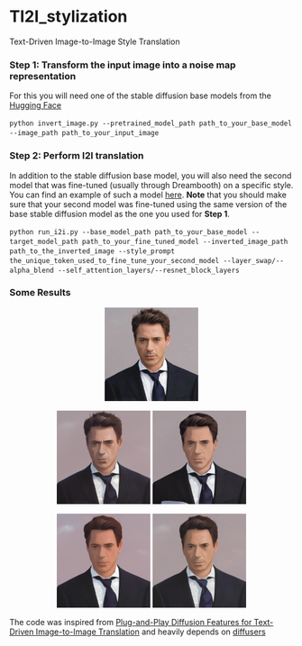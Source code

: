 # TI2I_stylization
Text-Driven Image-to-Image Style Translation



### Step 1: Transform the input image into a noise map representation
For this you will need one of the stable diffusion base models from the [Hugging Face](https://huggingface.co) 

``python invert_image.py --pretrained_model_path path_to_your_base_model --image_path path_to_your_input_image``

### Step 2: Perform I2I translation
In addition to the stable diffusion base model, you will also need the second model that was fine-tuned (usually through Dreambooth) on a specific style. You can find an example of such a model [here](https://huggingface.co/nitrosocke/Arcane-Diffusion).
**Note** that you should make sure that your second model was fine-tuned using the same version of the base stable diffusion model as the one you used for **Step 1**.

``python run_i2i.py --base_model_path path_to_your_base_model --target_model_path path_to_your_fine_tuned_model --inverted_image_path path_to_the_inverted_image --style_prompt the_unique_token_used_to_fine_tune_your_second_model --layer_swap/--alpha_blend --self_attention_layers/--resnet_block_layers``

### Some Results
<p align="center" width="100%">
    <img width="33%" src="results/input.jpg">
</p>

<p align="center" width="100%">
    <img width="33%" src="results/output_1.png">
    <img width="33%" src="results/output_2.png">
</p>

<p align="center" width="100%">
    <img width="33%" src="results/output_3.png">
    <img width="33%" src="results/output_4.png">
</p>

The code was inspired from [Plug-and-Play Diffusion Features for Text-Driven Image-to-Image Translation](https://github.com/MichalGeyer/plug-and-play) and heavily depends on [diffusers](https://github.com/huggingface/diffusers)
